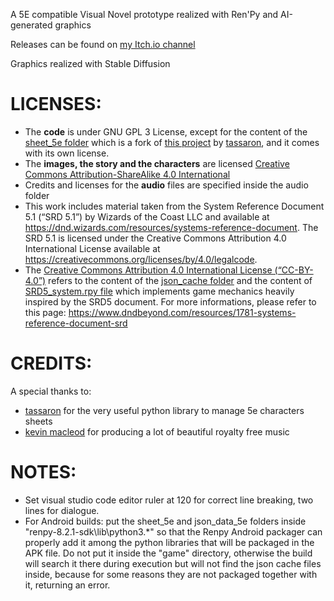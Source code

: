 A 5E compatible Visual Novel prototype realized with Ren'Py and AI-generated graphics

Releases can be found on [my Itch.io channel](https://sprintingkiwi.itch.io/)

Graphics realized with Stable Diffusion

# LICENSES:
* The **code** is under GNU GPL 3 License, except for the content of the [sheet_5e folder](sheet_5e/) which is a fork of [this project](https://github.com/tassaron/dnd-character) by [tassaron](https://github.com/tassaron), and it comes with its own license.
* The **images, the story and the characters** are licensed [Creative Commons Attribution-ShareAlike 4.0 International](https://creativecommons.org/licenses/by-sa/4.0/)
* Credits and licenses for the **audio** files are specified inside the audio folder
* This work includes material taken from the System Reference Document 5.1 (“SRD 5.1”) by Wizards of the Coast LLC and available at https://dnd.wizards.com/resources/systems-reference-document. The SRD 5.1 is licensed under the Creative Commons Attribution 4.0 International License available at https://creativecommons.org/licenses/by/4.0/legalcode.
* The [Creative Commons Attribution 4.0 International License (“CC-BY-4.0”)](SRD_CC_v5.1.pdf) refers to the content of the [json_cache folder](json_data_5e/) and the content of [SRD5_system.rpy file](game/SRD5_system.rpy) which implements game mechanics heavily inspired by the SRD5 document. For more informations, please refer to this page: https://www.dndbeyond.com/resources/1781-systems-reference-document-srd

# CREDITS:
A special thanks to:
* [tassaron](https://github.com/tassaron) for the very useful python library to manage 5e characters sheets
* [kevin macleod](https://incompetech.com/music/royalty-free/music.html) for producing a lot of beautiful royalty free music

# NOTES:
* Set visual studio code editor ruler at 120 for correct line breaking, two lines for dialogue.
* For Android builds: put the sheet_5e and json_data_5e folders inside "renpy-8.2.1-sdk\lib\python3.*" so that the Renpy Android packager can properly add it among the python libraries that will be packaged in the APK file. Do not put it inside the "game" directory, otherwise the build will search it there during execution but will not find the json cache files inside, because for some reasons they are not packaged together with it, returning an error.
